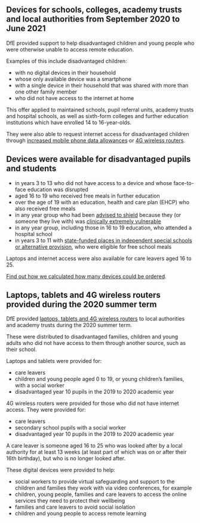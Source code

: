 ## Devices for schools, colleges, academy trusts and local authorities from September 2020 to June 2021

DfE provided support to help disadvantaged children and young people who were otherwise unable to access remote education.

Examples of this include disadvantaged children:

* with no digital devices in their household
* whose only available device was a smartphone
* with a single device in their household that was shared with more than one other family member
* who did not have access to the internet at home

This offer applied to maintained schools, pupil referral units, academy trusts and hospital schools, as well as sixth-form colleges and further education institutions which have enrolled 14 to 16-year-olds.

They were also able to request internet access for disadvantaged children through [increased mobile phone data allowances](/about-increasing-mobile-data) or [4G wireless routers](/how-to-request-4g-wireless-routers).

## Devices were available for disadvantaged pupils and students

* in years 3 to 13 who did not have access to a device and whose face-to-face education was disrupted
* aged 16 to 19 who received free meals in further education
* over the age of 19 with an education, health and care plan (EHCP) who also received free meals
* in any year group who had been [advised to shield](https://www.gov.uk/government/publications/guidance-on-shielding-and-protecting-extremely-vulnerable-persons-from-covid-19/guidance-on-shielding-and-protecting-extremely-vulnerable-persons-from-covid-19) because they (or someone they live with) was [clinically extremely vulnerable](https://www.gov.uk/government/publications/guidance-on-shielding-and-protecting-extremely-vulnerable-persons-from-covid-19/guidance-on-shielding-and-protecting-extremely-vulnerable-persons-from-covid-19#cev)
* in any year group, including those in 16 to 19 education, who attended a hospital school
* in years 3 to 11 with [state-funded places in independent special schools or alternative provision](/devices/how-to-order-laptops-for-independent-special-schools), who were eligible for free school meals

Laptops and internet access were also available for care leavers aged 16 to 25.

[Find out how we calculated how many devices could be ordered](/devices/allocation-and-specification).

## Laptops, tablets and 4G wireless routers provided during the 2020 summer term

DfE provided [laptops, tablets and 4G wireless routers](https://www.gov.uk/guidance/laptops-tablets-and-4g-wireless-routers-provided-during-coronavirus-covid-19) to local authorities and academy trusts during the 2020 summer term.

These were distributed to disadvantaged families, children and young adults who did not have access to them through another source, such as their school.

Laptops and tablets were provided for:

* care leavers
* children and young people aged 0 to 19, or young children’s families, with a social worker
* disadvantaged year 10 pupils in the 2019 to 2020 academic year

4G wireless routers were provided for those who did not have internet access. They were provided for:

* care leavers
* secondary school pupils with a social worker
* disadvantaged year 10 pupils in the 2019 to 2020 academic year

A care leaver is someone aged 16 to 25 who was looked after by a local authority for at least 13 weeks (at least part of which was on or after their 16th birthday), but who is no longer looked after.

These digital devices were provided to help:

* social workers to provide virtual safeguarding and support to the children and families they work with via video conferences, for example
* children, young people, families and care leavers to access the online services they need to protect their wellbeing
* families and care leavers to avoid social isolation
* children and young people to access remote learning
